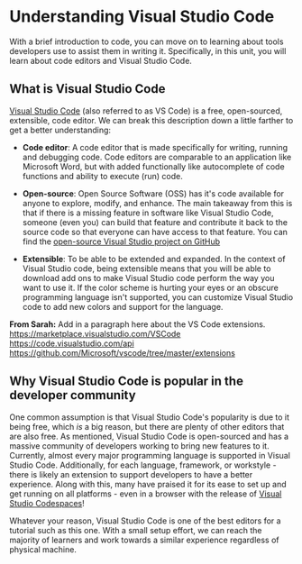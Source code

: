# Understanding Visual Studio Code

With a brief introduction to code, you can move on to learning about tools developers use to assist them in writing it. Specifically, in this unit, you will learn about code editors and Visual Studio Code.

## What is Visual Studio Code

[Visual Studio Code](https://code.visualstudio.com/) (also referred to as VS Code) is a free, open-sourced, extensible, code editor. We can break this description down a little farther to get a better understanding:

- **Code editor**: A code editor that is made specifically for writing, running and debugging code. Code editors are comparable to an application like Microsoft Word, but with added functionally like autocomplete of code functions and ability to execute (run) code.

- **Open-source**: Open Source Software (OSS) has it's code available for anyone to explore, modify, and enhance. The main takeaway from this is that if there is a missing feature in software like Visual Studio Code, someone (even you) can build that feature and contribute it back to the source code so that everyone can have access to that feature. You can find the [open-source Visual Studio project on GitHub](https://github.com/microsoft/vscode)

- **Extensible**: To be able to be extended and expanded. In the context of Visual Studio code, being extensible means that you will be able to download add ons to make Visual Studio code perform the way you want to use it. If the color scheme is hurting your eyes or an obscure programming language isn't supported, you can customize Visual Studio code to add new colors and support for the language.

**From Sarah:** Add in a paragraph here about the VS Code extensions. https://marketplace.visualstudio.com/VSCode https://code.visualstudio.com/api https://github.com/Microsoft/vscode/tree/master/extensions

## Why Visual Studio Code is popular in the developer community

One common assumption is that Visual Studio Code's popularity is due to it being free, which *is* a big reason, but there are plenty of other editors that are also free. As mentioned, Visual Studio Code is open-sourced and has a massive community of developers working to bring new features to it. Currently, almost every major programming language is supported in Visual Studio Code. Additionally, for each language, framework, or workstyle - there is likely an extension to support developers to have a better experience. Along with this, many have praised it for its ease to set up and get running on all platforms - even in a browser with the release of [Visual Studio Codespaces](https://visualstudio.microsoft.com/services/visual-studio-codespaces/)!

Whatever your reason, Visual Studio Code is one of the best editors for a tutorial such as this one. With a small setup effort, we can reach the majority of learners and work towards a similar experience regardless of physical machine.
